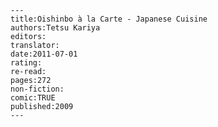 
    ---
    title:Oishinbo à la Carte - Japanese Cuisine
    authors:Tetsu Kariya
    editors:
    translator:
    date:2011-07-01
    rating:
    re-read:
    pages:272
    non-fiction:
    comic:TRUE
    published:2009
    ---

    
